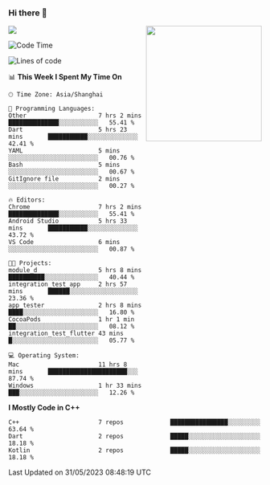 ### Hi there 👋

![](https://metrics.lecoq.io/itaowu?template=classic&config.timezone=Asia%2FShanghai)
<img align='right' src="https://media.giphy.com/media/M9gbBd9nbDrOTu1Mqx/giphy.gif" width="230">

<!--START_SECTION:waka-->
![Code Time](http://img.shields.io/badge/Code%20Time-15%20hrs%2037%20mins-blue)

![Lines of code](https://img.shields.io/badge/From%20Hello%20World%20I%27ve%20Written-71.2%20thousand%20lines%20of%20code-blue)

📊 **This Week I Spent My Time On** 

```text
🕑︎ Time Zone: Asia/Shanghai

💬 Programming Languages: 
Other                    7 hrs 2 mins        ██████████████░░░░░░░░░░░   55.41 % 
Dart                     5 hrs 23 mins       ███████████░░░░░░░░░░░░░░   42.41 % 
YAML                     5 mins              ░░░░░░░░░░░░░░░░░░░░░░░░░   00.76 % 
Bash                     5 mins              ░░░░░░░░░░░░░░░░░░░░░░░░░   00.67 % 
GitIgnore file           2 mins              ░░░░░░░░░░░░░░░░░░░░░░░░░   00.27 % 

🔥 Editors: 
Chrome                   7 hrs 2 mins        ██████████████░░░░░░░░░░░   55.41 % 
Android Studio           5 hrs 33 mins       ███████████░░░░░░░░░░░░░░   43.72 % 
VS Code                  6 mins              ░░░░░░░░░░░░░░░░░░░░░░░░░   00.87 % 

🐱‍💻 Projects: 
module_d                 5 hrs 8 mins        ██████████░░░░░░░░░░░░░░░   40.44 % 
integration_test_app     2 hrs 57 mins       ██████░░░░░░░░░░░░░░░░░░░   23.36 % 
app_tester               2 hrs 8 mins        ████░░░░░░░░░░░░░░░░░░░░░   16.80 % 
CocoaPods                1 hr 1 min          ██░░░░░░░░░░░░░░░░░░░░░░░   08.12 % 
integration_test_flutter 43 mins             █░░░░░░░░░░░░░░░░░░░░░░░░   05.77 % 

💻 Operating System: 
Mac                      11 hrs 8 mins       ██████████████████████░░░   87.74 % 
Windows                  1 hr 33 mins        ███░░░░░░░░░░░░░░░░░░░░░░   12.26 % 
```

**I Mostly Code in C++** 

```text
C++                      7 repos             ████████████████░░░░░░░░░   63.64 % 
Dart                     2 repos             █████░░░░░░░░░░░░░░░░░░░░   18.18 % 
Kotlin                   2 repos             █████░░░░░░░░░░░░░░░░░░░░   18.18 % 
```




 Last Updated on 31/05/2023 08:48:19 UTC
<!--END_SECTION:waka-->

<!--
**itaowu/itaowu** is a ✨ _special_ ✨ repository because its `README.md` (this file) appears on your GitHub profile.

Here are some ideas to get you started:

- 🔭 I’m currently working on ...
- 🌱 I’m currently learning ...
- 👯 I’m looking to collaborate on ...
- 🤔 I’m looking for help with ...
- 💬 Ask me about ...
- 📫 How to reach me: ...
- 😄 Pronouns: ...
- ⚡ Fun fact: ...
-->
